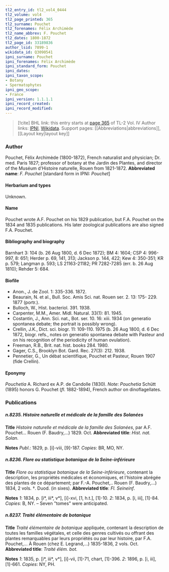 ```yaml
---
tl2_entry_id: tl2_vol4_0444
tl2_volume: vol4
tl2_page_printed: 365
tl2_surname: Pouchet
tl2_forenames: Félix Archimède
tl2_name_abbrev: F. Pouchet
tl2_dates: 1800-1872
tl2_page_id: 33189836
author_lsid: 7899-1
wikidata_id: Q3090541
ipni_surname: Pouchet
ipni_forenames: Félix Archimède
ipni_standard_form: Pouchet
ipni_dates: 
ipni_taxon_scope: 
- Botany
- Spermatophytes
ipni_geo_scope: 
- France
ipni_version: 1.1.1.1
ipni_record_created: 
ipni_record_modified:
---
```


> [!cite] BHL link: this entry starts at [page 365](https://www.biodiversitylibrary.org/page/33189836) of TL-2 Vol. IV
> Author links: [IPNI](https://www.ipni.org/a/7899-1), [Wikidata](https://www.wikidata.org/wiki/Q3090541). Support pages: [[Abbreviations|abbreviations]], [[Layout key|layout key]]

### Author

Pouchet, Félix Archimède (1800-1872), French naturalist and physician; Dr. med. Paris 1827; professor of botany at the Jardin des Plantes, and director of the Muséum d'Histoire naturelle, Rouen from 1821-1872. 
**Abbreviated name**: *F. Pouchet* \[standard form in IPNI: *Pouchet*\]

#### Herbarium and types

Unknown.

#### Name

Pouchet wrote A.F. Pouchet on his 1829 publication, but F.A. Pouchet on the 1834 and 1835 publications. His later zoological publications are also signed F.A. Pouchet.

#### Bibliography and biography

Barnhart 3: 104 (b. 26 Aug 1800, d. 6 Dec 1872); BM 4: 1604; CSP 4: 996-997, 8: 651; Herder p. 69, 141, 313; Jackson p. 144, 422; Kew 4: 350-351; KR p. 579; Langman p. 593; LS 21163-21182; PR 7282-7285 (err. b. 26 Aug 1810); Rehder 5: 684.

#### Biofile

- Anon., J. de Zool. 1: 335-336. 1872.
- Beaurain, N. et al., Bull. Soc. Amis Sci. nat. Rouen ser. 2. 13: 175- 229. 1877 (portr.).
- Bulloch, W., Hist. bacteriol. 391. 1938.
- Carpenter, M.M., Amer. Midl. Natural. 33(1): 81. 1945.
- Costantin, J., Ann. Sci. nat., Bot. ser. 10. 16: xiii. 1934 (on generatio spontanea debate; the portrait is possibly wrong).
- Crellin, J.K., Dict. sci. biogr. 11: 109-110. 1975 (b. 26 Aug 1800, d. 6 Dec 1872, biogr. refs., notes on generatio spontanea debate with Pasteur and on his recognition of the periodicity of human ovulation).
- Freeman, R.B., Brit. nat. hist. books 284. 1980.
- Gager, C.S., Brooklyn Bot. Gard. Rec. 27(3): 212. 1938.
- Pennetier, G., Un débat scientifique, Pouchet et Pasteur, Rouen 1907 (fide Crellin).

#### Eponymy

*Pouchetia* A. Richard ex A.P. de Candolle (1830). *Note*: *Pouchetia* Schütt (1895) honors G. Pouchet (*fl*. 1882-1894), French author on dinoflagellates.

### Publications

##### n.8235. Histoire naturelle et médicale de la famille des Solanées

**Title**
*Histoire naturelle et médicale de la famille des Solanées*, par A.F. Pouchet... Rouen (F. Baudry,...) 1829. Oct.
**Abbreviated title**: *Hist. nat. Solan.*

**Notes**
*Publ*.: 1829, p. \[i\]-viii, \[9\]-187. *Copies*: BR, MO, NY.

##### n.8236. Flore ou statistique botanique de la Seine-inférieure

**Title**
*Flore ou statistique botanique de la Seine-inférieure*, contenant la description, les propriétés médicales et économiques, et l'histoire abrégée des plantes de ce département; par F.-A. Pouchet,.. Rouen (F. Baudry,...) 1834, 2 vols. †. Duod. (in sixes).
**Abbreviated title**: *Fl. Seineinf*.

**Notes**
*1*: 1834, p. \[i\*, iii\*, v\*\], \[i\]-xvi, \[1, h.t.\], \[1\]-10.
*2*: 1834, p. \[i, iii\], \[1\]-84.
*Copies*: B, NY. – Seven "tomes" were anticipated.

##### n.8237. Traité élémentaire de botanique

**Title**
*Traité élémentaire de botanique* appliquée, contenant la description de toutes les familles végétales, et celle des genres cultivés ou offrant des plantes remarquables par leurs propriétés ou par leur histoire, par F.A. Pouchet,... À Rouen (chez E. Legrand,...) 1835-1836, 2 vols. Oct.
**Abbreviated title**: *Traité élém. bot.*

**Notes**
*1*: 1835, p. \[i\*, iii\*, v\*\], \[i\]-vii, \[1\]-71, chart, \[1\]-396.
*2*: 1896, p. \[i, iii\], \[1\]-661.
*Copies*: NY, PH.


